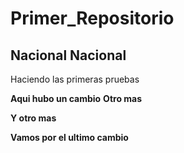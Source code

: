 # Primer_Repositorio

## Nacional Nacional

Haciendo las primeras pruebas

**Aqui hubo un cambio**
**Otro mas**

**Y otro mas**

**Vamos por el ultimo cambio**